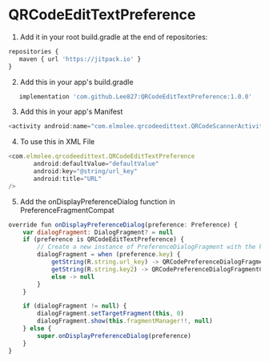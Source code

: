 # QRCodeEditTextPreference

1. Add it in your root build.gradle at the end of repositories:
```js
repositories {
   maven { url 'https://jitpack.io' }
}
```
2. Add this in your app's build.gradle
```js
   implementation 'com.github.Lee827:QRCodeEditTextPreference:1.0.0'
```   
3. Add this in your app's Manifest
```js
<activity android:name="com.elmolee.qrcodeedittext.QRCodeScannerActivity" />
```
4. To use this in XML File
```js
<com.elmolee.qrcodeedittext.QRCodeEditTextPreference
       android:defaultValue="defaultValue"
       android:key="@string/url_key"
       android:title="URL"
/>
```
5. Add the onDisplayPreferenceDialog function in PreferenceFragmentCompat
```js
override fun onDisplayPreferenceDialog(preference: Preference) {
    var dialogFragment: DialogFragment? = null
    if (preference is QRCodeEditTextPreference) {
        // Create a new instance of PreferenceDialogFragment with the key of the related
        dialogFragment = when (preference.key) {
            getString(R.string.url_key) -> QRCodePreferenceDialogFragmentCompat.newInstance(preference.key, true) // check Valid URL, default = false
            getString(R.string.key2) -> QRCodePreferenceDialogFragmentCompat.newInstance(preference.key)
            else -> null
        }
    }

    if (dialogFragment != null) {
        dialogFragment.setTargetFragment(this, 0)
        dialogFragment.show(this.fragmentManager!!, null)
    } else {
        super.onDisplayPreferenceDialog(preference)
    }
}
```
